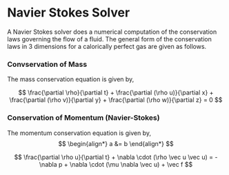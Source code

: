 # Navier Stokes Solver

A Navier Stokes solver does a numerical computation of the conservation laws governing the flow of a fluid. The general form of the conservation laws in 3 dimensions for a calorically perfect gas are given as follows.

### Convservation of Mass
The mass conservation equation is given by,

$$ \frac{\partial \rho}{\partial t} + \frac{\partial (\rho u)}{\partial x} + \frac{\partial (\rho v)}{\partial y} + \frac{\partial (\rho w)}{\partial z} = 0 $$

### Conservation of Momentum (Navier-Stokes)
The momentum conservation equation is given by,
$$ \begin{align*}
a &= b
\end{align*}
$$


$$ \frac{\partial \rho u}{\partial t} + \nabla \cdot (\rho \vec u \vec u) = -\nabla p + \nabla \cdot (\mu \nabla \vec u) + \vec f $$
